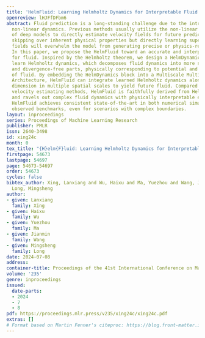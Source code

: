 ```yaml
---
title: 'HelmFluid: Learning Helmholtz Dynamics for Interpretable Fluid Prediction'
openreview: lHJFfDFbm6
abstract: Fluid prediction is a long-standing challenge due to the intrinsic high-dimensional
  non-linear dynamics. Previous methods usually utilize the non-linear modeling capability
  of deep models to directly estimate velocity fields for future prediction. However,
  skipping over inherent physical properties but directly learning superficial velocity
  fields will overwhelm the model from generating precise or physics-reliable results.
  In this paper, we propose the HelmFluid toward an accurate and interpretable predictor
  for fluid. Inspired by the Helmholtz theorem, we design a HelmDynamics block to
  learn Helmholtz dynamics, which decomposes fluid dynamics into more solvable curl-free
  and divergence-free parts, physically corresponding to potential and stream functions
  of fluid. By embedding the HelmDynamics block into a Multiscale Multihead Integral
  Architecture, HelmFluid can integrate learned Helmholtz dynamics along temporal
  dimension in multiple spatial scales to yield future fluid. Compared with previous
  velocity estimating methods, HelmFluid is faithfully derived from Helmholtz theorem
  and ravels out complex fluid dynamics with physically interpretable evidence. Experimentally,
  HelmFluid achieves consistent state-of-the-art in both numerical simulated and real-world
  observed benchmarks, even for scenarios with complex boundaries.
layout: inproceedings
series: Proceedings of Machine Learning Research
publisher: PMLR
issn: 2640-3498
id: xing24c
month: 0
tex_title: "{H}elm{F}luid: Learning Helmholtz Dynamics for Interpretable Fluid Prediction"
firstpage: 54673
lastpage: 54697
page: 54673-54697
order: 54673
cycles: false
bibtex_author: Xing, Lanxiang and Wu, Haixu and Ma, Yuezhou and Wang, Jianmin and
  Long, Mingsheng
author:
- given: Lanxiang
  family: Xing
- given: Haixu
  family: Wu
- given: Yuezhou
  family: Ma
- given: Jianmin
  family: Wang
- given: Mingsheng
  family: Long
date: 2024-07-08
address:
container-title: Proceedings of the 41st International Conference on Machine Learning
volume: '235'
genre: inproceedings
issued:
  date-parts:
  - 2024
  - 7
  - 8
pdf: https://proceedings.mlr.press/v235/xing24c/xing24c.pdf
extras: []
# Format based on Martin Fenner's citeproc: https://blog.front-matter.io/posts/citeproc-yaml-for-bibliographies/
---
```

